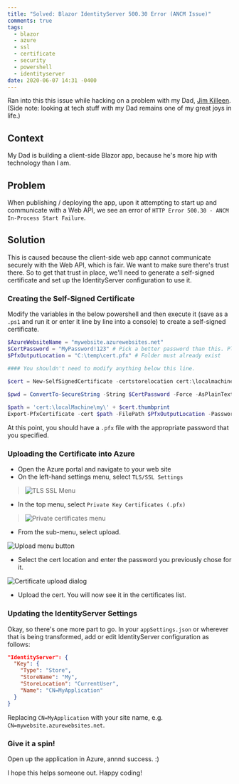 ```yaml
---
title: "Solved: Blazor IdentityServer 500.30 Error (ANCM Issue)"
comments: true
tags:
  - blazor
  - azure
  - ssl
  - certificate
  - security
  - powershell
  - identityserver
date: 2020-06-07 14:31 -0400
---
```

Ran into this this issue while hacking on a problem with my Dad, [Jim Killeen](https://twitter.com/JimK_). (Side note: looking at tech stuff with my Dad remains one of my great joys in life.) 

## Context

My Dad is building a client-side Blazor app, because he's more hip with technology than I am.

## Problem

When publishing / deploying the app, upon it attempting to start up and communicate with a Web API, we see an error of `HTTP Error 500.30 - ANCM In-Process Start Failure`.

## Solution

This is caused because the client-side web app cannot communicate securely with the Web API, which is fair. We want to make sure there's trust there. So to get that trust in place, we'll need to generate a self-signed certificate and set up the IdentityServer configuration to use it.

### Creating the Self-Signed Certificate

Modify the variables in the below powershell and then execute it (save as a `.ps1` and run it or enter it line by line into a console) to create a self-signed certificate.

```powershell
$AzureWebsiteName = "mywebsite.azurewebsites.net"
$CertPassword = "MyPassword!123" # Pick a better password than this. Please.
$PfxOutputLocation = "C:\temp\cert.pfx" # Folder must already exist

#### You shouldn't need to modify anything below this line.

$cert = New-SelfSignedCertificate -certstorelocation cert:\localmachine\my -dnsname $AzureWebsiteName
	
$pwd = ConvertTo-SecureString -String $CertPassword -Force -AsPlainText

$path = 'cert:\localMachine\my\' + $cert.thumbprint 
Export-PfxCertificate -cert $path -FilePath $PfxOutputLocation -Password $pwd
```

At this point, you should have a `.pfx` file with the appropriate password that you specified.

### Uploading the Certificate into Azure

* Open the Azure portal and navigate to your web site
* On the left-hand settings menu, select `TLS/SSL Settings`

> ![TLS SSL Menu]({{site.post-images}}/2020-06_BlazorANCM/01_TlsSslSettings.png)

* In the top menu, select `Private Key Certificates (.pfx)`

> ![Private certificates menu]({{site.post-images}}/2020-06_BlazorANCM/02_PrivateCertificates.png)

* From the sub-menu, select upload.

![Upload menu button]({{site.post-images}}/2020-06_BlazorANCM/03_Upload.png)

* Select the cert location and enter the password you previously chose for it.

![Certificate upload dialog]({{site.post-images}}/2020-06_BlazorANCM/04_CertificateInfo.png)

* Upload the cert. You will now see it in the certificates list.

### Updating the IdentityServer Settings

Okay, so there's one more part to go. In your `appSettings.json` or wherever that is being transformed, add or edit IdentityServer configuration as follows:

```json
"IdentityServer": {
  "Key": {
    "Type": "Store",
    "StoreName": "My",
    "StoreLocation": "CurrentUser",
    "Name": "CN=MyApplication"
  }
}
```

Replacing `CN=MyApplication` with your site name, e.g. `CN=mywebsite.azurewebsites.net`.

### Give it a spin!

Open up the application in Azure, annnd success. :) 

I hope this helps someone out. Happy coding!